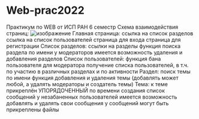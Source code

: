 # Web-prac2022
Практикум по WEB от ИСП РАН 6 семестр
Схема взаимодействия страниц:
![изображение](https://user-images.githubusercontent.com/37417579/159555636-74b34fe5-9736-47c3-8f18-47d412179308.png)
Главная страница:
  ссылка на список разделов
  ссылка на список пользователей
  страница для входа
  страница для регистрации
Список разделов:
  ссылки на разделы
  функция поиска раздела по имени
  у модераторов имеется возможность удаления и добавления разделов
Список пользователей:
  функция бана пользователя для модератора
  получение списка пользователей, в т.ч. по участию в различных разделах и по активности
Раздел:
  поиск темы по имени
  функция добавления и удаления темы (добавлять может любой, а удалять модераторы и создатель темы)
Тема:
  к теме прикреплён УПОРЯДОЧЕННЫЙ по времени создания список сообщений
  у незабаненных пользователей имеется возможность добавлять и удалять свои сообщения
  у сообщений могут быть прикреплены файлы
